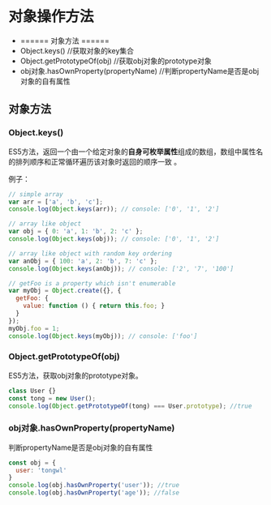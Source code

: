 # 对象操作方法

+ ====== 对象方法 ======
+ Object.keys()   //获取对象的key集合
+ Object.getPrototypeOf(obj)   //获取obj对象的prototype对象
+ obj对象.hasOwnProperty(propertyName)   //判断propertyName是否是obj对象的自有属性



## 对象方法

### Object.keys()

ES5方法，返回一个由一个给定对象的**自身可枚举属性**组成的数组，数组中属性名的排列顺序和正常循环遍历该对象时返回的顺序一致 。

例子：

```javascript
// simple array
var arr = ['a', 'b', 'c'];
console.log(Object.keys(arr)); // console: ['0', '1', '2']

// array like object
var obj = { 0: 'a', 1: 'b', 2: 'c' };
console.log(Object.keys(obj)); // console: ['0', '1', '2']

// array like object with random key ordering
var anObj = { 100: 'a', 2: 'b', 7: 'c' };
console.log(Object.keys(anObj)); // console: ['2', '7', '100']

// getFoo is a property which isn't enumerable
var myObj = Object.create({}, {
  getFoo: {
    value: function () { return this.foo; }
  }
});
myObj.foo = 1;
console.log(Object.keys(myObj)); // console: ['foo']
```



### Object.getPrototypeOf(obj)  

ES5方法，获取obj对象的prototype对象。

```javascript
class User {}
const tong = new User();
console.log(Object.getPrototypeOf(tong) === User.prototype); //true
```



### obj对象.hasOwnProperty(propertyName)   

判断propertyName是否是obj对象的自有属性

```javascript
const obj = {
  user: 'tongwl'
}
console.log(obj.hasOwnProperty('user')); //true
console.log(obj.hasOwnProperty('age')); //false
```

